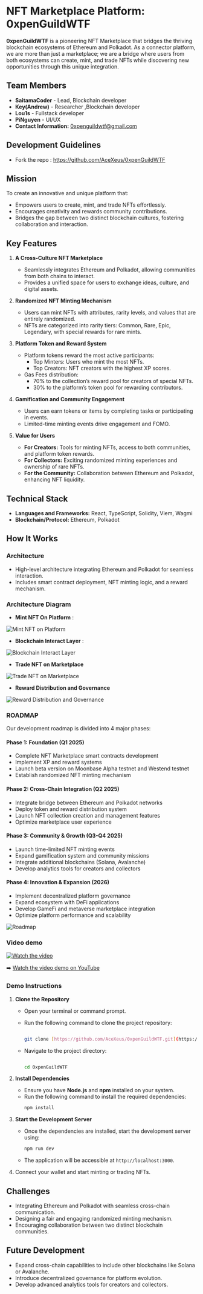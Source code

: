 # **NFT Marketplace Platform: 0xpenGuildWTF**

**0xpenGuildWTF** is a pioneering NFT Marketplace that bridges the thriving blockchain ecosystems of Ethereum and Polkadot. As a connector platform, we are more than just a marketplace; we are a bridge where users from both ecosystems can create, mint, and trade NFTs while discovering new opportunities through this unique integration.


## **Team Members**  

- **SaitamaCoder** - Lead, Blockchain developer  
- **Key(Andrew)** - Researcher ,Blockchain developer 
- **Lou1s** - Fullstack developer
- **PiNguyen** - UI/UX  
- **Contact Information:** 0xpenguildwtf@gmail.com

## **Development Guidelines**  

- Fork the repo : https://github.com/AceXeus/0xpenGuildWTF  


## **Mission**  

To create an innovative and unique platform that:  

- Empowers users to create, mint, and trade NFTs effortlessly.  
- Encourages creativity and rewards community contributions.  
- Bridges the gap between two distinct blockchain cultures, fostering collaboration and interaction.  


## **Key Features**  

1. **A Cross-Culture NFT Marketplace**  
   - Seamlessly integrates Ethereum and Polkadot, allowing communities from both chains to interact.  
   - Provides a unified space for users to exchange ideas, culture, and digital assets.  

2. **Randomized NFT Minting Mechanism**  
   - Users can mint NFTs with attributes, rarity levels, and values that are entirely randomized.  
   - NFTs are categorized into rarity tiers: Common, Rare, Epic, Legendary, with special rewards for rare mints.  

3. **Platform Token and Reward System**  
   - Platform tokens reward the most active participants:  
     - Top Minters: Users who mint the most NFTs.  
     - Top Creators: NFT creators with the highest XP scores.  
   - Gas Fees distribution:  
     - 70% to the collection’s reward pool for creators of special NFTs.  
     - 30% to the platform’s token pool for rewarding contributors.  

4. **Gamification and Community Engagement**  
   - Users can earn tokens or items by completing tasks or participating in events.  
   - Limited-time minting events drive engagement and FOMO.  

5. **Value for Users**  
   - **For Creators:** Tools for minting NFTs, access to both communities, and platform token rewards.  
   - **For Collectors:** Exciting randomized minting experiences and ownership of rare NFTs.  
   - **For the Community:** Collaboration between Ethereum and Polkadot, enhancing NFT liquidity.  


## **Technical Stack**  

- **Languages and Frameworks:** React, TypeScript, Solidity, Viem, Wagmi
- **Blockchain/Protocol:** Ethereum, Polkadot


## **How It Works**  

### Architecture  
- High-level architecture integrating Ethereum and Polkadot for seamless interaction.  
- Includes smart contract deployment, NFT minting logic, and a reward mechanism.  



### Architecture Diagram

- **Mint NFT On Platform** :

<img alt="Mint NFT on Platform" src="./public/architechture/Mint.png" />

- **Blockchain Interact Layer** :

<img alt="Blockchain Interact Layer" src="./public/architechture/BlockchainLayer.png" />

- **Trade NFT on Marketplace**

<img alt="Trade NFT on Marketplace" src="./public/architechture/Trade.png" />

- **Reward Distribution and Governance**

<img alt="Reward Distribution and Governance" src="./public/architechture/PenguildPool.png" />

### ROADMAP

Our development roadmap is divided into 4 major phases:

#### Phase 1: Foundation (Q1 2025)
- Complete NFT Marketplace smart contracts development
- Implement XP and reward systems
- Launch beta version on Moonbase Alpha testnet and Westend testnet
- Establish randomized NFT minting mechanism

#### Phase 2: Cross-Chain Integration (Q2 2025)
- Integrate bridge between Ethereum and Polkadot networks
- Deploy token and reward distribution system
- Launch NFT collection creation and management features
- Optimize marketplace user experience

#### Phase 3: Community & Growth (Q3-Q4 2025)
- Launch time-limited NFT minting events
- Expand gamification system and community missions
- Integrate additional blockchains (Solana, Avalanche)
- Develop analytics tools for creators and collectors

#### Phase 4: Innovation & Expansion (2026)
- Implement decentralized platform governance
- Expand ecosystem with DeFi applications
- Develop GameFi and metaverse marketplace integration
- Optimize platform performance and scalability

<img alt="Roadmap" src="./public/architechture/Roadmap.png" />

### Video demo

[![Watch the video](https://img.youtube.com/vi/aqCzEQ9IWX0/maxresdefault.jpg)](https://www.youtube.com/watch?v=aqCzEQ9IWX0)

➡️ [Watch the video demo on YouTube](https://www.youtube.com/watch?v=aqCzEQ9IWX0)

### Demo Instructions  

1. **Clone the Repository**  
   - Open your terminal or command prompt.  
   - Run the following command to clone the project repository:
     
     ```bash
     
     git clone [https://github.com/AceXeus/0xpenGuildWTF.git](https://github.com/AceXeus/0xpenGuildWTF.git)
     
     ```  
   - Navigate to the project directory:
      
     ```bash
     
     cd 0xpenGuildWTF
     
     ```  

2. **Install Dependencies**  
   - Ensure you have **Node.js** and **npm** installed on your system.  
   - Run the following command to install the required dependencies:  
     ```bash
     npm install
     ```  

3. **Start the Development Server**  
   - Once the dependencies are installed, start the development server using:  
     ```bash
     npm run dev
     ```  
   - The application will be accessible at `http://localhost:3000`.
       
4. Connect your wallet and start minting or trading NFTs.  


## **Challenges**  

- Integrating Ethereum and Polkadot with seamless cross-chain communication.  
- Designing a fair and engaging randomized minting mechanism.  
- Encouraging collaboration between two distinct blockchain communities.  


## **Future Development**  

- Expand cross-chain capabilities to include other blockchains like Solana or Avalanche.  
- Introduce decentralized governance for platform evolution.  
- Develop advanced analytics tools for creators and collectors.  
